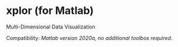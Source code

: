 # xplor (for Matlab)
Multi-Dimensional Data Visualization

Compatibility: _Matlab version 2020a, no additional toolbox required_.

